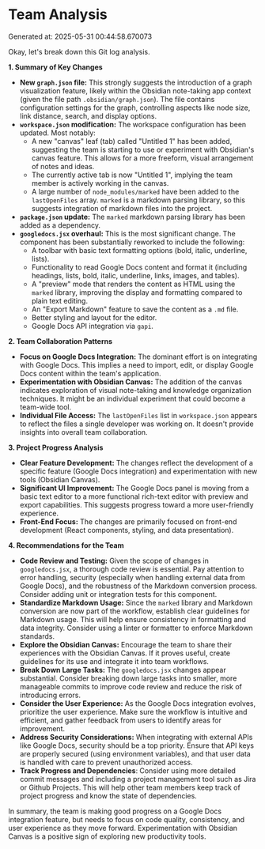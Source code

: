 # Team Analysis
Generated at: 2025-05-31 00:44:58.670073

Okay, let's break down this Git log analysis.

**1. Summary of Key Changes**

*   **New `graph.json` file:**  This strongly suggests the introduction of a graph visualization feature, likely within the Obsidian note-taking app context (given the file path `.obsidian/graph.json`).  The file contains configuration settings for the graph, controlling aspects like node size, link distance, search, and display options.
*   **`workspace.json` modification:** The workspace configuration has been updated. Most notably:
    *   A new "canvas" leaf (tab) called "Untitled 1" has been added, suggesting the team is starting to use or experiment with Obsidian's canvas feature. This allows for a more freeform, visual arrangement of notes and ideas.
    *   The currently active tab is now "Untitled 1", implying the team member is actively working in the canvas.
    *   A large number of `node_modules/marked` have been added to the `lastOpenFiles` array. `marked` is a markdown parsing library, so this suggests integration of markdown files into the project.
*   **`package.json` update:** The `marked` markdown parsing library has been added as a dependency.
*   **`googledocs.jsx` overhaul:** This is the most significant change. The component has been substantially reworked to include the following:
    *   A toolbar with basic text formatting options (bold, italic, underline, lists).
    *   Functionality to read Google Docs content and format it (including headings, lists, bold, italic, underline, links, images, and tables).
    *   A "preview" mode that renders the content as HTML using the `marked` library, improving the display and formatting compared to plain text editing.
    *   An "Export Markdown" feature to save the content as a `.md` file.
    *   Better styling and layout for the editor.
    *   Google Docs API integration via `gapi`.

**2. Team Collaboration Patterns**

*   **Focus on Google Docs Integration:**  The dominant effort is on integrating with Google Docs.  This implies a need to import, edit, or display Google Docs content within the team's application.
*   **Experimentation with Obsidian Canvas:** The addition of the canvas indicates exploration of visual note-taking and knowledge organization techniques. It might be an individual experiment that could become a team-wide tool.
*   **Individual File Access:** The `lastOpenFiles` list in `workspace.json` appears to reflect the files a single developer was working on.  It doesn't provide insights into overall team collaboration.

**3. Project Progress Analysis**

*   **Clear Feature Development:** The changes reflect the development of a specific feature (Google Docs integration) and experimentation with new tools (Obsidian Canvas).
*   **Significant UI Improvement:** The Google Docs panel is moving from a basic text editor to a more functional rich-text editor with preview and export capabilities. This suggests progress toward a more user-friendly experience.
*   **Front-End Focus:** The changes are primarily focused on front-end development (React components, styling, and data presentation).

**4. Recommendations for the Team**

*   **Code Review and Testing:** Given the scope of changes in `googledocs.jsx`, a thorough code review is essential.  Pay attention to error handling, security (especially when handling external data from Google Docs), and the robustness of the Markdown conversion process.  Consider adding unit or integration tests for this component.
*   **Standardize Markdown Usage:**  Since the `marked` library and Markdown conversion are now part of the workflow, establish clear guidelines for Markdown usage. This will help ensure consistency in formatting and data integrity.  Consider using a linter or formatter to enforce Markdown standards.
*   **Explore the Obsidian Canvas:** Encourage the team to share their experiences with the Obsidian Canvas. If it proves useful, create guidelines for its use and integrate it into team workflows.
*   **Break Down Large Tasks:**  The `googledocs.jsx` changes appear substantial.  Consider breaking down large tasks into smaller, more manageable commits to improve code review and reduce the risk of introducing errors.
*   **Consider the User Experience:**  As the Google Docs integration evolves, prioritize the user experience.  Make sure the workflow is intuitive and efficient, and gather feedback from users to identify areas for improvement.
*   **Address Security Considerations:**  When integrating with external APIs like Google Docs, security should be a top priority.  Ensure that API keys are properly secured (using environment variables), and that user data is handled with care to prevent unauthorized access.
*    **Track Progress and Dependencies**: Consider using more detailed commit messages and including a project management tool such as Jira or Github Projects. This will help other team members keep track of project progress and know the state of dependencies.

In summary, the team is making good progress on a Google Docs integration feature, but needs to focus on code quality, consistency, and user experience as they move forward.  Experimentation with Obsidian Canvas is a positive sign of exploring new productivity tools.
